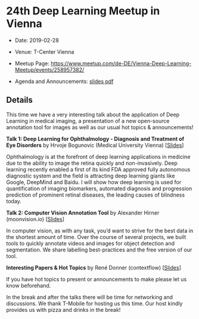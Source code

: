 # 24th Deep Learning Meetup in Vienna

* Date: 2019-02-28
* Venue: T-Center Vienna
* Meetup Page: https://www.meetup.com/de-DE/Vienna-Deep-Learning-Meetup/events/258957382/

* Agenda and Announcements: [slides pdf](./slides/24th_Deep_Learning_Meetup_Intro-Announcements-HotTopics.pdf)

## Details

This time we have a very interesting talk about the application of Deep Learning in medical imaging, a presentation of a new open-source annotation tool for images as well as our usual hot topics & announcements!

**Talk 1:
Deep Learning for Ophthalmology - Diagnosis and Treatment of Eye Disorders**
by Hrvoje Bogunovic (Medical University Vienna)
[[Slides](./slides/HB_DeepLearning_Ophthalmology.pdf)]

Ophthalmology is at the forefront of deep learning applications in medicine due to the ability to image the retina quickly and non-invasively. Deep learning recently enabled a first of its kind FDA approved fully autonomous diagnostic system and the field is attracting deep learning giants like Google, DeepMind and Baidu. I will show how deep learning is used for quantification of imaging biomarkers, automated diagnosis and progression prediction of prominent retinal diseases, the leading causes of blindness today.

**Talk 2:
Computer Vision Annotation Tool**
by Alexander Hirner (moonvision.io)
[[Slides](./slides/Annotation_Best_Practices_dl_vie.pdf)]

In computer vision, as with any task, you’d want to strive for the best data in the shortest amount of time. Over the course of several projects, we built tools to quickly annotate videos and images for object detection and segmentation. We share labelling best-practices and the free version of our tool.

**Interesting Papers & Hot Topics**
by René Donner (contextflow)
[[Slides](./slides/24th_Deep_Learning_Meetup_Intro-Announcements-HotTopics.pdf)]

If you have hot topics to present or announcements to make please let us know beforehand.

In the break and after the talks there will be time for networking and discussions. We thank T-Mobile for hosting us this time. Our host kindly provides us with pizza and drinks in the break!